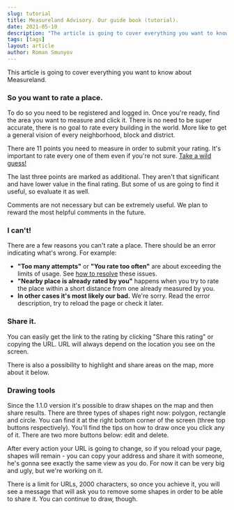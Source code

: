 ```yaml
---
slug: tutorial
title: Measureland Advisory. Our guide book (tutorial).
date: 2021-05-19
description: "The article is going to cover everything you want to know about Measureland."
tags: [tags]
layout: article
author: Roman Smunyov
---
```


<script>
    import Summary from "$lib/components/Blog/Article/Summary.svelte";
</script>

This article is going to cover everything you want to know about Measureland.

<Summary
    text="Register and verify your email to measure land. Evaluate every point in the quiz, it's important. Comments can be extremely useful."
/>

### So you want to rate a place.

To do so you need to be registered and logged in. Once you're ready, find the area you want to measure and click it. There is no need to be super accurate, there is no goal to rate every building in the world. More like to get a general vision of every neighborhood, block and district.

There are 11 points you need to measure in order to submit your rating. It's important to rate every one of them even if you're not sure. <a href="https://en.wikipedia.org/wiki/Wisdom_of_the_crowd" class="article__link" target="_blank" rel="noopener">Take a wild guess!</a>

The last three points are marked as additional. They aren't that significant and have lower value in the final rating. But some of us are going to find it useful, so evaluate it as well.

Comments are not necessary but can be extremely useful. We plan to reward the most helpful comments in the future.

### I can't!

There are a few reasons you can't rate a place. There should be an error indicating what's wrong. For example:

- <strong class="article__strong">"Too many attempts"</strong> or <strong class="article__strong">"You rate too often"</strong> are about exceeding the limits of usage. See <a href="../how-to-become-citizen/" class="article__link">how to resolve</a> these issues.
- <strong class="article__strong">"Nearby place is already rated by you"</strong> happens when you try to rate the place within a short distance from one already measured by you.
- <strong class="article__strong">In other cases it's most likely our bad.</strong> We're sorry. Read the error description, try to reload the page or check it later.


### Share it.

You can easily get the link to the rating by clicking "Share this rating" or copying the URL. URL will always depend on the location you see on the screen.

There is also a possibility to highlight and share areas on the map, more about it below.


### Drawing tools

Since the 1.1.0 version it's possible to draw shapes on the map and then share results. There are three types of shapes right now: polygon, rectangle and circle. You can find it at the right bottom corner of the screen (three top buttons respectively). You'll find the tips on how to draw once you click any of it. There are two more buttons below: edit and delete.

After every action your URL is going to change, so if you reload your page, shapes will remain - you can copy your address and share it with someone, he's gonna see exactly the same view as you do. For now it can be very big and ugly, but we're working on it.

There is a limit for URLs, 2000 characters, so once you achieve it, you will see a message that will ask you to remove some shapes in order to be able to share it. You can continue to draw, though.
